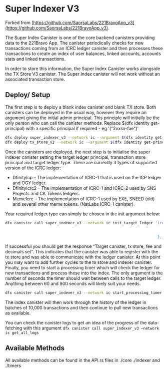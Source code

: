 # Super Indexer V3

Forked from [https://github.com/SaorsaLabs/221BravoApp_v3](https://github.com/SaorsaLabs/221BravoApp_v3).

The Super Index Canister is one of the core backend canisters providing data to the 221Bravo App. The canister periodically checks for new transactions coming from an ICRC ledger canister and then processes these transactions to create an index of user balances, linked accounts, accounts stats and linked transactions. 

In order to store this information, the Super Index Canister works alongside the TX Store V3 canister. The Super Index canister will not work without an associated transaction store.  

## Deploy/ Setup

The first step is to deploy a blank index canister and blank TX store. Both canisters can be deployed in the usual way, however they require an argument giving the initial admin principal. This principle will initially be the only person who can call the canister methods. Replace $(dfx identity get-principal) with a specific principal if required - eg '("2vxsx-fae")'

```bash
dfx deploy super_indexer_v3 --network ic --argument $(dfx identity get-principal) 
dfx deploy tx_store_v3 --network ic --argument $(dfx identity get-principal) 
```

Once the canisters are deployed, the next step is to initialise the super indexer canister setting the target ledger principal, transaction store principal and target ledger type. There are currently 3 types of supported version of the ICRC ledger: 

* DfinityIcp – The implementation of ICRC-1 that is used on the ICP ledger and OGY ledger.
* DfinityIcrc2 – The implementation of ICRC-1 and ICRC-2 used by SNS Projects and CK Tokens ledgers. 
* MemeIcrc – The implementation of ICRC-1 used by EXE, SNEED (old) and several other meme tokens. (NatLabs ICRC-1 canister). 

Your required ledger type can simply be chosen in the init argument below:

```bash
dfx canister call super_indexer_v3 --network ic init_target_ledger '(record {
                                                                        target_ledger = " xxxx-xxxxx-xxxx-xxxx-xxx ";
                                                                        tx_store = "xxxx-xxxxx-xxxx-xxxx-xxx"
                                                                    }, variant { "DfinityIcrc2" })'
```

If successful you should get the response “Target canister, tx store, fee and decimals set”. This indicates that the canister was able to register with the tx store and was able to communicate with the ledger canister. 
At this point you may want to add further cycles to the tx store and indexer canister. 
Finally, you need to start a processing timer which will check the ledger for new transactions and process these into the index. The only argument is the number of seconds the timer should wait between calls to the target ledger. Anything between 60 and 900 seconds will likely suit your needs. 

```bash
dfx canister call super_indexer_v3 --network ic start_processing_timer '(60: nat64)'
``` 

The index canister will then work through the history of the ledger in batches of 10,000 transactions and then continue to pull new transactions as available. 

You can check the canister logs to get an idea of the progress of the data-fetching with this argument `dfx canister call super_indexer_v3 –network ic get_all_logs`

## Available Methods
All available methods can be found in the API.rs files in ./core ./indexer and ./timers